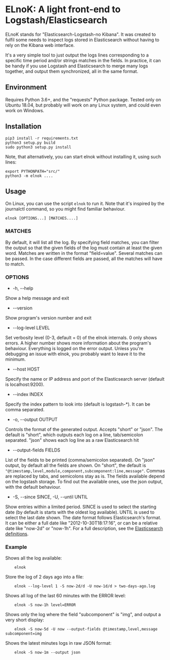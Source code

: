 # ELnoK: A light front-end to Logstash/Elasticsearch

ELnoK stands for "Elasticsearch-Logstash-no Kibana". It was created to fulfil
some needs to inspect logs stored in Elasticsearch without having to rely on the
Kibana web interface.

It's a very simple tool to just output the logs lines corresponding to a specific
time period and/or strings matches in the fields. In practice, it can be handy if
you use Logstash and Elasticsearch to merge many logs together, and output them
synchronized, all in the same format.

## Environment
Requires Python 3.6+, and the "requests" Python package.
Tested only on Ubuntu 18.04, but probably will work on any Linux system, and could
even work on Windows.

## Installation
```
pip3 install -r requirements.txt
python3 setup.py build
sudo python3 setup.py install
```

Note, that alternatively, you can start elnok without installing it, using such lines:
```
export PYTHONPATH="src/"
python3 -m elnok ....
```

## Usage
On Linux, you can use the script `elnok` to run it. Note that it's inspired by
the journalctl command, so you might find familiar behaviour.

`elnok [OPTIONS...] [MATCHES....]`

### MATCHES
By default, it will list all the log. By specifying field matches, you can filter
the output so that the given fields of the log must contain at least the given
word. Matches are written in the format "field=value". Several matches can be
passed. In the case different fields are passed, all the matches will have to match.

### OPTIONS
* -h, --help

Show a help message and exit

* --version

Show program's version number and exit

* --log-level LEVEL

Set verbosity level (0-3, default = 0) of the elnok internals. 0 only shows errors.
A higher number shows more information about the program's behaviour.
Everything is logged on the error output. Unless you're debugging an issue
with elnok, you probably want to leave it to the minimum.

* --host HOST

Specify the name or IP address and port of the Elasticsearch server (default is localhost:9200).

* --index INDEX

Specify the index pattern to look into (default is logstash-*). It can be comma separated.

* -o, --output OUTPUT

Controls the format of the generated output. Accepts "short" or "json".
The default is "short", which outputs each log on a line, tab/semicolon separated.
"json" shows each log line as a raw Elasticsearch hit

* --output-fields FIELDS

List of the fields to be printed (comma/semicolon separated).
On "json" output, by default all the fields are shown. On "short", the default
is  `"@timestamp,level,module,component,subcomponent:line,message"`. Commas are
replaced by tabs, and semicolons stay as is.
The fields available depend on the logstash storage. To find out the available ones,
use the json output, with the default behaviour.

* -S, --since SINCE, -U, --until UNTIL

Show entries within a limited period. SINCE is used to select the starting date
(by default is starts with the oldest log available). UNTIL is used to select
the last date shown. The date format follows Elasticsearch's format.
It can be either a full date like "2012-10-30T18:17:16", or can be a relative
date like "now-2d" or "now-1h". For a full description, see the
[Elasticsearch](https://www.elastic.co/guide/en/elasticsearch/reference/current/search-aggregations-bucket-daterange-aggregation.html)
[definitions](https://www.elastic.co/guide/en/elasticsearch/reference/current/common-options.html).


### Example

Shows all the log available:

        elnok

Store the log of 2 days ago into a file:

        elnok --log-level 1 -S now-2d/d -U now-1d/d > two-days-ago.log

Shows all log of the last 60 minutes with the ERROR level:

        elnok -S now-1h level=ERROR

Shows only the log where the field "subcomponent" is "img", and output a very short display:

        elnok -S now-5d -U now --output-fields @timestamp,level,message subcomponent=img

Shows the latest minutes logs in raw JSON format:

        elnok -S now-1m --output json
